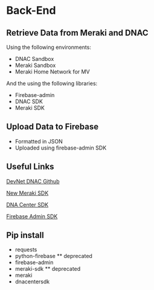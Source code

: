 # Back-End
## Retrieve Data from Meraki and DNAC
Using the following environments:
- DNAC Sandbox
- Meraki Sandbox
- Meraki Home Network for MV

And the using the following libraries:
- Firebase-admin
- DNAC SDK
- Meraki SDK

## Upload Data to Firebase
- Formatted in JSON
- Uploaded using firebase-admin SDK

## Useful Links
[DevNet DNAC Github](https://github.com/CiscoDevNet/DNAC-NetworkDevice)

[New Meraki SDK](https://github.com/meraki/dashboard-api-python)

[DNA Center SDK](https://github.com/cisco-en-programmability/dnacentersdk)

[Firebase Admin SDK](https://firebase.google.com/docs/admin/setup)

## Pip install
- requests
- python-firebase ** deprecated
- firebase-admin
- meraki-sdk ** deprecated
- meraki
- dnacentersdk
